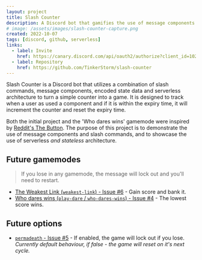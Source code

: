 ```yaml
---
layout: project
title: Slash Counter
description: A Discord bot that gamifies the use of message components... on serverless architecture.
# image: /assets/images/slash-counter-capture.png
created: 2022-10-07
tags: [discord, github, serverless]
links:
  - label: Invite
    href: https://canary.discord.com/api/oauth2/authorize?client_id=1025693259223269406&permissions=0&scope=applications.commands
  - label: Repository
    href: https://github.com/TinkerStorm/slash-counter
---
```


Slash Counter is a Discord bot that utilizes a combination of slash commands, message components, encoded state data and serverless architecture to turn a simple counter into a game. It is designed to track when a user as used a component and if it is within the expiry time, it will increment the counter and reset the expiry time.

Both the initial project and the 'Who dares wins' gamemode were inspired by [Reddit's The Button](https://en.wikipedia.org/wiki/The_Button_(Reddit)). The purpose of this project is to demonstrate the use of message components and slash commands, and to showcase the use of serverless *and stateless* architecture.

## Future gamemodes

> If you lose in any gamemode, the message will lock out and you'll need to restart.

- [The Weakest Link (`weakest-link`) - Issue #6](https://github.com/TinkerStorm/slash-counter/issues/6) - Gain score and bank it.
- [Who dares wins (`play-dare` / `who-dares-wins`) - Issue #4](https://github.com/TinkerStorm/slash-counter/issues/4) - The lowest score wins.

## Future options

- [`permadeath` - Issue #5](https://github.com/TinkerStorm/slash-counter/issues/5) - If enabled, the game will lock out if you lose. *Currently default behaviour, if false - the game will reset on it's next cycle.*